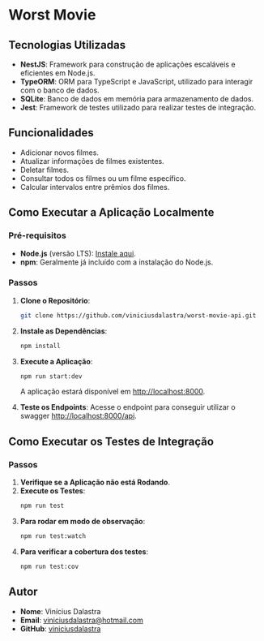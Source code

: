 # Worst Movie

## Tecnologias Utilizadas

- **NestJS**: Framework para construção de aplicações escaláveis e eficientes em Node.js.
- **TypeORM**: ORM para TypeScript e JavaScript, utilizado para interagir com o banco de dados.
- **SQLite**: Banco de dados em memória para armazenamento de dados.
- **Jest**: Framework de testes utilizado para realizar testes de integração.

## Funcionalidades

- Adicionar novos filmes.
- Atualizar informações de filmes existentes.
- Deletar filmes.
- Consultar todos os filmes ou um filme específico.
- Calcular intervalos entre prêmios dos filmes.

## Como Executar a Aplicação Localmente

### Pré-requisitos

- **Node.js** (versão LTS): [Instale aqui](https://nodejs.org/en/download/).
- **npm**: Geralmente já incluído com a instalação do Node.js.

### Passos

1. **Clone o Repositório**:

   ```bash
   git clone https://github.com/viniciusdalastra/worst-movie-api.git
   ```

2. **Instale as Dependências**:
   ```bash
   npm install
   ```
3. **Execute a Aplicação**:

   ```bash
   npm run start:dev
   ```

   A aplicação estará disponível em [http://localhost:8000](http://localhost:8000).

4. **Teste os Endpoints**: Acesse o endpoint para conseguir utilizar o swagger [http://localhost:8000/api](http://localhost:8000/api).

## Como Executar os Testes de Integração

### Passos

1. **Verifique se a Aplicação não está Rodando**.
2. **Execute os Testes**:
   ```bash
   npm run test
   ```
3. **Para rodar em modo de observação**:
   ```bash
   npm run test:watch
   ```
4. **Para verificar a cobertura dos testes**:
   ```bash
   npm run test:cov
   ```

## Autor

- **Nome**: Vinícius Dalastra
- **Email**: viniciusdalastra@hotmail.com
- **GitHub**: [viniciusdalastra](https://github.com/viniciusdalastra)

